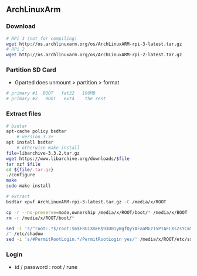 ArchLinuxArm
---

### Download
```sh
# RPi 3 (not for compiling)
wget http://os.archlinuxarm.org/os/ArchLinuxARM-rpi-3-latest.tar.gz
# RPi 2
wget http://os.archlinuxarm.org/os/ArchLinuxARM-rpi-2-latest.tar.gz
```

### Partition SD Card
- Gparted does unmount > partition > format
```sh
# primary #1  BOOT   fat32   100MB  
# primary #2   ROOT   ext4    the rest
```

### Extract files  
```sh
# bsdtar
apt-cache policy bsdtar
	# version 3.3+
apt install bsdtar
	# otherwise make install
file=libarchive-3.3.2.tar.gz
wget https://www.libarchive.org/downloads/$file
tar xzf $file
cd ${file/.tar.gz}
./configure
make
sudo make install

# extract
bsdtar xpvf ArchLinuxARM-rpi-3-latest.tar.gz -C /media/x/ROOT

cp -r --no-preserve=mode,ownership /media/x/ROOT/boot/* /media/x/BOOT
rm -r /media/x/ROOT/boot/*

sed -i 's/^root:.*$/root:$6$F8UIXmER$93U01yWgfQyYAFaaMGz15PTAFLXsZsYCm5.jHSSnF6u1YojQeBZHAn7VcFOvvohqJ9fV3BtKEAKcBsEcFaT6a/:16486::::::
/' /etc/shadow
sed -i 's/#PermitRootLogin.*/PermitRootLogin yes/' /media/x/ROOT/etc/ssh/sshd_config
```

### Login  
- id / password : root / rune
